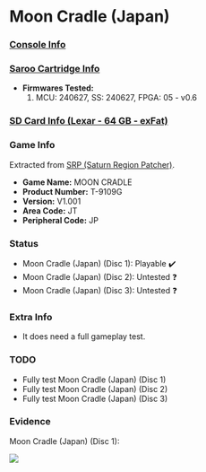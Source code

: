 # Moon Cradle (Japan)

### [Console Info](../../../../../Info/Consoles/VA13/README.md)

### [Saroo Cartridge Info](../../../../../Info/Cartridges/RetroGameParadiseStore/1.32F/README.md)

- <b>Firmwares Tested:</b>
  1. MCU: 240627, SS: 240627, FPGA: 05 - v0.6

### [SD Card Info (Lexar - 64 GB - exFat)](../../../../../Info/SdCards/Lexar/64GB/exfat/README.md)

### Game Info

Extracted from [SRP (Saturn Region Patcher)](https://segaxtreme.net/resources/saturn-region-patcher.81/download).

- <b>Game Name:</b> MOON CRADLE
- <b>Product Number:</b> T-9109G
- <b>Version:</b> V1.001
- <b>Area Code:</b> JT
- <b>Peripheral Code:</b> JP

### Status

- Moon Cradle (Japan) (Disc 1): Playable :heavy_check_mark:
- Moon Cradle (Japan) (Disc 2): Untested :question:
- Moon Cradle (Japan) (Disc 3): Untested :question:

### Extra Info

- It does need a full gameplay test.

### TODO

- Fully test Moon Cradle (Japan) (Disc 1)
- Fully test Moon Cradle (Japan) (Disc 2)
- Fully test Moon Cradle (Japan) (Disc 3)

### Evidence

Moon Cradle (Japan) (Disc 1):

[![](https://img.youtube.com/vi/pOrd8CEJtYU/0.jpg)](https://www.youtube.com/watch?v=pOrd8CEJtYU)
